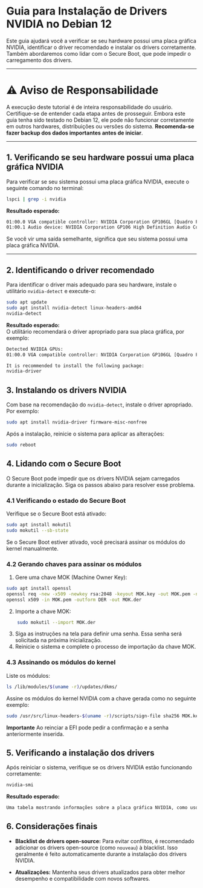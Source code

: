 # Guia para Instalação de Drivers NVIDIA no Debian 12


Este guia ajudará você a verificar se seu hardware possui uma placa gráfica NVIDIA, identificar o driver recomendado e instalar os drivers corretamente. Também abordaremos como lidar com o Secure Boot, que pode impedir o carregamento dos drivers.


---
# ⚠️ Aviso de Responsabilidade

A execução deste tutorial é de inteira responsabilidade do usuário. Certifique-se de entender cada etapa antes de prosseguir. Embora este guia tenha sido testado no Debian 12, ele pode não funcionar corretamente em outros hardwares, distribuições ou versões do sistema. **Recomenda-se fazer backup dos dados importantes antes de iniciar**.

---

## 1. Verificando se seu hardware possui uma placa gráfica NVIDIA

Para verificar se seu sistema possui uma placa gráfica NVIDIA, execute o seguinte comando no terminal:

```bash
lspci | grep -i nvidia
```
**Resultado esperado:**
```bash
01:00.0 VGA compatible controller: NVIDIA Corporation GP106GL [Quadro P2200] (rev a1)
01:00.1 Audio device: NVIDIA Corporation GP106 High Definition Audio Controller (rev a1)
```
Se você vir uma saída semelhante, significa que seu sistema possui uma placa gráfica NVIDIA.

---

## 2. Identificando o driver recomendado

Para identificar o driver mais adequado para seu hardware, instale o utilitário `nvidia-detect` e execute-o:

```bash
sudo apt update
sudo apt install nvidia-detect linux-headers-amd64
nvidia-detect
```
**Resultado esperado:**  
O utilitário recomendará o driver apropriado para sua placa gráfica, por exemplo:

```bash
Detected NVIDIA GPUs:
01:00.0 VGA compatible controller: NVIDIA Corporation GP106GL [Quadro P2200] (rev a1)

It is recommended to install the following package:
nvidia-driver
```

## 3. Instalando os drivers NVIDIA

Com base na recomendação do `nvidia-detect`, instale o driver apropriado. Por exemplo:

```bash
sudo apt install nvidia-driver firmware-misc-nonfree
```
Após a instalação, reinicie o sistema para aplicar as alterações:

```bash
sudo reboot
```

## 4. Lidando com o Secure Boot

O Secure Boot pode impedir que os drivers NVIDIA sejam carregados durante a inicialização. Siga os passos abaixo para resolver esse problema.

### 4.1 Verificando o estado do Secure Boot

Verifique se o Secure Boot está ativado:

```bash
sudo apt install mokutil
sudo mokutil --sb-state
```

Se o Secure Boot estiver ativado, você precisará assinar os módulos do kernel manualmente.

### 4.2 Gerando chaves para assinar os módulos

1. Gere uma chave MOK (Machine Owner Key):
    
```bash
sudo apt install openssl
openssl req -new -x509 -newkey rsa:2048 -keyout MOK.key -out MOK.pem -nodes -days 36500 -subj "/CN=Custom Secure Boot Key/"
openssl x509 -in MOK.pem -outform DER -out MOK.der
```
2. Importe a chave MOK:
```bash    
    sudo mokutil --import MOK.der
```
3. Siga as instruções na tela para definir uma senha. Essa senha será solicitada na próxima inicialização.
4. Reinicie o sistema e complete o processo de importação da chave MOK.
    
### 4.3 Assinando os módulos do kernel

Liste os módulos:
```bash
ls /lib/modules/$(uname -r)/updates/dkms/ 
```
Assine os módulos do kernel NVIDIA com a chave gerada como no seguinte exemplo:

```bash
sudo /usr/src/linux-headers-$(uname -r)/scripts/sign-file sha256 MOK.key MOK.pem /lib/modules/$(uname -r)/updates/dkms/nvidia-current-drm.ko
```
**Importante**
Ao reinciar a EFI pode pedir a confirmação e a senha anteriormente inserida.

## 5. Verificando a instalação dos drivers

Após reiniciar o sistema, verifique se os drivers NVIDIA estão funcionando corretamente:

```bash
nvidia-smi
```
**Resultado esperado:**  


```bash
Uma tabela mostrando informações sobre a placa gráfica NVIDIA, como uso de GPU, memória e processos em execução.

```

## 6. Considerações finais

- **Blacklist de drivers open-source:** Para evitar conflitos, é recomendado adicionar os drivers open-source (como `nouveau`) à blacklist. Isso geralmente é feito automaticamente durante a instalação dos drivers NVIDIA.
    
- **Atualizações:** Mantenha seus drivers atualizados para obter melhor desempenho e compatibilidade com novos softwares.
    
